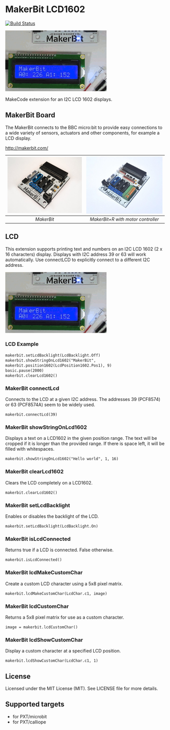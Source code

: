 # MakerBit LCD1602

[![Build Status](https://travis-ci.com/1010Technologies/pxt-makerbit-lcd1602.svg?branch=master)](https://travis-ci.com/1010Technologies/pxt-makerbit-lcd1602)

![MakerBit](https://github.com/1010Technologies/pxt-makerbit-lcd1602/raw/master/icon.png "MakerBit LCD1602")

MakeCode extension for an I2C LCD 1602 displays.

## MakerBit Board

The MakerBit connects to the BBC micro:bit to provide easy connections to a wide variety of sensors, actuators and other components, for example a LCD display.

http://makerbit.com/

| ![MakerBit](https://github.com/1010Technologies/pxt-makerbit/raw/master/MakerBit.png "MakerBit") | ![MakerBit+R](https://github.com/1010Technologies/pxt-makerbit/raw/master/MakerBit+R.png "MakerBit+R") |
| :----------------------------------------------------------------------------------------------: | :----------------------------------------------------------------------------------------------------: |
|                                            _MakerBit_                                            |                                   _MakerBit+R with motor controller_                                   |

## LCD

This extension supports printing text and numbers on an I2C LCD 1602 (2 x 16 characters) display.
Displays with I2C address 39 or 63 will work automatically. Use connectLCD to explicitly connect to a different I2C address.

![LCD1602](https://github.com/1010Technologies/pxt-makerbit-lcd1602/raw/master/icon.png "LCD1602")

### LCD Example

```blocks
makerbit.setLcdBacklight(LcdBacklight.Off)
makerbit.showStringOnLcd1602("MakerBit", makerbit.position1602(LcdPosition1602.Pos1), 9)
basic.pause(2000)
makerbit.clearLcd1602()
```

### MakerBit connectLcd

Connects to the LCD at a given I2C address. The addresses 39 (PCF8574) or 63 (PCF8574A) seem to be widely used.

```sig
makerbit.connectLcd(39)
```

### MakerBit showStringOnLcd1602

Displays a text on a LCD1602 in the given position range. The text will be cropped if it is longer than the provided range. If there is space left, it will be filled with whitespaces.

```sig
makerbit.showStringOnLcd1602("Hello world", 1, 16)
```

### MakerBit clearLcd1602

Clears the LCD completely on a LCD1602.

```sig
makerbit.clearLcd1602()
```

### MakerBit setLcdBacklight

Enables or disables the backlight of the LCD.

```sig
makerbit.setLcdBacklight(LcdBacklight.On)
```

### MakerBit isLcdConnected

Returns true if a LCD is connected. False otherwise.

```sig
makerbit.isLcdConnected()
```

### MakerBit lcdMakeCustomChar

Create a custom LCD character using a 5x8 pixel matrix.

```sig
makerbit.lcdMakeCustomChar(LcdChar.c1, image)
```

### MakerBit lcdCustomChar

Returns a 5x8 pixel matrix for use as a custom character.

```sig
image = makerbit.lcdCustomChar()
```

### MakerBit lcdShowCustomChar

Display a custom character at a specified LCD position.

```sig
makerbit.lcdShowCustomChar(LcdChar.c1, 1)
```

## License

Licensed under the MIT License (MIT). See LICENSE file for more details.

## Supported targets

- for PXT/microbit
- for PXT/calliope
